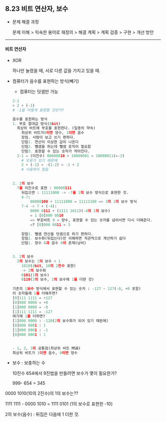 ## 8.23 비트 연산자, 보수

- 문제 해결 과정

  문제 이해 > 익숙한 용어로 재정의 > 해결 계획 > 계획 검증 > 구현 > 개선 방안

---

#### 비트 연산자

- XOR

  하나만 눌렸을 때, 서로 다른 값을 가지고 있을 때.



- 컴퓨터가 음수를 표현하는 방식(빼기)

  - 컴퓨터는 덧셈만 가능

  ```python
  2-1
  > 2 + (-1)
  # -1을 어떻게 표현할 것인가?
  
  음수를 표현하는 방식 
  1. 부호 절대값 방식(8bit)
  	최상위 비트에 부호를 표현한다. (일종의 약속)
      최상위 비트가0이면 양수, 1이면 음수
      장점. 사람이 보고 쓰기 편하다.
      단점1. 연산이 이상한 값이 나온다
      단점2. 뺄셈을 하는데 뺄셈 로직이 필요함
      단점3. 표현할 수 있는 숫자가 작아진다.
  	2-1 = (이진수) 00000010 + 10000001 = 10000011(=-2)
      # 오류가 있기 때문에
      2 + (-1) > -(1-2) > -1 + 2
      # 사용하지 않음
      
      
  2. 1의 보수
  	7을 이진수로 표현 : 00000111
      뒤집으면 : 11111000 -> -7을 1의 보수 방식으로 표현한 것.
      4-7:
          00000100 + 11111000 = 11111100 => 3의 1의 보수 방식
      7-4 -> 7 + (-4):
          0000 0111 + (1111 1011)(-4의 1의 보수)
          = 1 [0]000 0010 
          => 부호비트 0 = 양수, 표현할 수 있는 숫자를 넘어서면 다시 더해준다.
          =? [0]000 0011 = 3
      
      장점1. 뺄셈 연산을 덧셈으로 하기 편하다.
      장점2. 보수화(뒤집는다)만 이해하면 직관적으로 계산하기 쉽다
      단점1. 양수 0과 음수 0이 존재(낭비) 
  
      
  3. 2의 보수
  	2의 보수는 1의 보수 + 1
      1010(4bit, 10의 2진수 표현)
      -> 1의 보수화
      0101(1의 보수)
      0110(2의 보수, 1의 보수에 1을 더한 것)
      
  기존의 1보수 방식에서 표현할 수 있는 숫자 : -127 ~ 127(-0, +0 포함)
  이 숫자들에 1을 더해주면?
  [0]111 1111 = +127
  [0]000 0000 = +0
  [1]000 0000 = -0
  [1]111 1111 = -127
  여기에 1을 더하면?
  [1]000 0000 : -128(2의 보수화가 되어 있기 때문에)
  [0]000 0001 : 1 
  [1]000 0001 : -1
  [0]000 0001 : 1
      
  
  - 1, 2, 3의 공통점(최상위 비트 MSB)
  최상위 비트가 1이면 음수, 0이면 양수
  ```

- 보수 : 보충하는 수

  10진수 654에서 9진법을 만들려면 보수가 몇이 필요한가?

  999- 654 = 345

0000 1010(10의 2진수)의 1의 보수는??

1111 1111 - 0000 1010 = 1111 0101 (1의 보수로 표현한 -10)

2의 보수(음수) : 뒤집은 다음에 1 더한 것.
